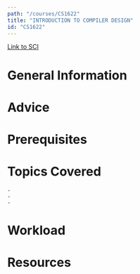 ```yaml
---
path: "/courses/CS1622"
title: "INTRODUCTION TO COMPILER DESIGN"
id: "CS1622"
---
```

[Link to SCI]("http://courses.sci.pitt.edu/courses/courses/view/CS-1622")

# General Information

# Advice


# Prerequisites
<!-- PREREQ_REPLACEMENT (Do not remove) -->

<!-- END PREREQ_REPLACEMENT (Do not remove) -->
# Topics Covered
	- 
	-
	-
# Workload

<!-- TESTIMONIALS
# Testimonials
This gets replaced with Gatsby, its
data comes from Google Sheets for easier
editing!
-->

# Resources
